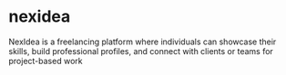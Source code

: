 # nexidea
NexIdea is a freelancing platform where individuals can showcase their skills, build professional profiles, and connect with clients or teams for project-based work
